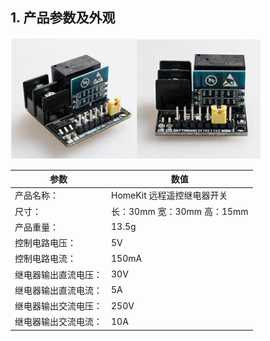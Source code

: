 ## 1. 产品参数及外观

 <img src="../README_IMAGE/1.png" width="400" />

|参数                   |数值                                         |
|-----------------------|-------------------------------------------|
|产品名称：               | HomeKit 远程遥控继电器开关                 |
|尺寸：                  |长：30mm 宽：30mm 高：15mm                       |
|产品重量：              |13.5g                                  |
|控制电路电压：           |5V                                      |
|控制电路电流：           |150mA                                     |
|继电器输出直流电压：           |30V                                      |
|继电器输出直流电流：             |5A                                      |
|继电器输出交流电压：             |250V                                      |
|继电器输出交流电流：                  |10A                                       |

